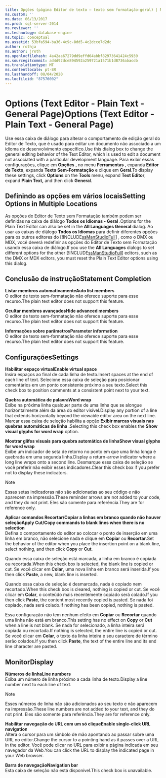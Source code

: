 ```yaml
---
title: Opções (página Editor de texto – texto sem formatação-geral) | Microsoft Docs
ms.custom: ''
ms.date: 06/13/2017
ms.prod: sql-server-2014
ms.reviewer: ''
ms.technology: database-engine
ms.topic: conceptual
ms.assetid: 53bfa594-ba36-4c9c-8dd5-4c2dcce7d2dc
author: rothja
ms.author: jroth
ms.openlocfilehash: 4a42aa67279dd9effd64abbf82973641424c5930
ms.sourcegitcommit: ad4d92dce894592a259721a1571b1d8736abacdb
ms.translationtype: MT
ms.contentlocale: pt-BR
ms.lasthandoff: 08/04/2020
ms.locfileid: "87576002"
---
```

# <a name="options-text-editor---plain-text---general-page"></a><span data-ttu-id="7cf25-102">Options (Text Editor - Plain Text - General Page)</span><span class="sxs-lookup"><span data-stu-id="7cf25-102">Options (Text Editor - Plain Text - General Page)</span></span>
  <span data-ttu-id="7cf25-103">Use essa caixa de diálogo para alterar o comportamento de edição geral do Editor de Texto, que é usado para editar um documento não associado a um idioma de desenvolvimento específico.</span><span class="sxs-lookup"><span data-stu-id="7cf25-103">Use this dialog box to change the general editing behavior of the Text Editor, which is used to edit a document not associated with a particular development language.</span></span> <span data-ttu-id="7cf25-104">Para exibir essas configurações, clique em **Opções** , no menu **Ferramentas** , expanda **Editor de Texto**, expanda **Texto Sem-Formatação** e clique em **Geral**.</span><span class="sxs-lookup"><span data-stu-id="7cf25-104">To display these settings, click **Options** on the **Tools** menu, expand **Text Editor**, expand **Plain Text,** and then click **General**.</span></span>  
  
## <a name="setting-options-in-multiple-locations"></a><span data-ttu-id="7cf25-105">Definindo as opções em vários locais</span><span class="sxs-lookup"><span data-stu-id="7cf25-105">Setting Options in Multiple Locations</span></span>  
 <span data-ttu-id="7cf25-106">As opções do Editor de Texto sem Formatação também podem ser definidas na caixa de diálogo **Todos os Idiomas - Geral** .</span><span class="sxs-lookup"><span data-stu-id="7cf25-106">Options for the Plain Text Editor can also be set in the **All Languages General** dialog.</span></span> <span data-ttu-id="7cf25-107">Ao usar as caixas de diálogo **Todos os Idiomas** para definir diferentes opções para os outros editores do [!INCLUDE[ssManStudioFull](../includes/ssmanstudiofull-md.md)] , como o DMX ou MDX, você deverá redefinir as opções do Editor de Texto sem Formatação usando essa caixa de diálogo.</span><span class="sxs-lookup"><span data-stu-id="7cf25-107">If you use the **All Languages** dialogs to set different options for the other [!INCLUDE[ssManStudioFull](../includes/ssmanstudiofull-md.md)] editors, such as the DMX or MDX editors, you must reset the Plain Text Editor options using this dialog.</span></span>  
  
## <a name="statement-completion"></a><span data-ttu-id="7cf25-108">Conclusão de instrução</span><span class="sxs-lookup"><span data-stu-id="7cf25-108">Statement Completion</span></span>  
 <span data-ttu-id="7cf25-109">**Listar membros automaticamente**</span><span class="sxs-lookup"><span data-stu-id="7cf25-109">**Auto list members**</span></span>  
 <span data-ttu-id="7cf25-110">O editor de texto sem-formatação não oferece suporte para esse recurso.</span><span class="sxs-lookup"><span data-stu-id="7cf25-110">The plain text editor does not support this feature.</span></span>  
  
 <span data-ttu-id="7cf25-111">**Ocultar membros avançados**</span><span class="sxs-lookup"><span data-stu-id="7cf25-111">**Hide advanced members**</span></span>  
 <span data-ttu-id="7cf25-112">O editor de texto sem-formatação não oferece suporte para esse recurso.</span><span class="sxs-lookup"><span data-stu-id="7cf25-112">The plain text editor does not support this feature.</span></span>  
  
 <span data-ttu-id="7cf25-113">**Informações sobre parâmetros**</span><span class="sxs-lookup"><span data-stu-id="7cf25-113">**Parameter information**</span></span>  
 <span data-ttu-id="7cf25-114">O editor de texto sem-formatação não oferece suporte para esse recurso.</span><span class="sxs-lookup"><span data-stu-id="7cf25-114">The plain text editor does not support this feature.</span></span>  
  
## <a name="settings"></a><span data-ttu-id="7cf25-115">Configurações</span><span class="sxs-lookup"><span data-stu-id="7cf25-115">Settings</span></span>  
 <span data-ttu-id="7cf25-116">**Habilitar espaço virtual**</span><span class="sxs-lookup"><span data-stu-id="7cf25-116">**Enable virtual space**</span></span>  
 <span data-ttu-id="7cf25-117">Insira espaços ao final de cada linha de texto.</span><span class="sxs-lookup"><span data-stu-id="7cf25-117">Insert spaces at the end of each line of text.</span></span> <span data-ttu-id="7cf25-118">Selecione essa caixa de seleção para posicionar comentários em um ponto consistente próximo a seu texto.</span><span class="sxs-lookup"><span data-stu-id="7cf25-118">Select this check box to position comments at a consistent point next to your text.</span></span>  
  
 <span data-ttu-id="7cf25-119">**Quebra automática de palavra**</span><span class="sxs-lookup"><span data-stu-id="7cf25-119">**Word wrap**</span></span>  
 <span data-ttu-id="7cf25-120">Exibe na próxima linha qualquer parte de uma linha que se alongue horizontalmente além da área do editor visível.</span><span class="sxs-lookup"><span data-stu-id="7cf25-120">Display any portion of a line that extends horizontally beyond the viewable editor area on the next line.</span></span> <span data-ttu-id="7cf25-121">Marcar essa caixa de seleção habilita a opção **Exibir marcas visuais nas quebras automáticas de linha** .</span><span class="sxs-lookup"><span data-stu-id="7cf25-121">Selecting this check box enables the **Show visual glyphs for word wrap** option.</span></span>  
  
 <span data-ttu-id="7cf25-122">**Mostrar glifos visuais para quebra automática de linha**</span><span class="sxs-lookup"><span data-stu-id="7cf25-122">**Show visual glyphs for word wrap**</span></span>  
 <span data-ttu-id="7cf25-123">Exibe um indicador de seta de retorno no ponto em que uma linha longa é quebrada em uma segunda linha.</span><span class="sxs-lookup"><span data-stu-id="7cf25-123">Display a return-arrow indicator where a long line wraps onto a second line.</span></span> <span data-ttu-id="7cf25-124">Desmarque essa caixa de seleção se você preferir não exibir esses indicadores.</span><span class="sxs-lookup"><span data-stu-id="7cf25-124">Clear this check box if you prefer not to display these indicators.</span></span>  
  
> [!NOTE]  
>  <span data-ttu-id="7cf25-125">Essas setas indicadoras não são adicionadas ao seu código e não aparecem na impressão.</span><span class="sxs-lookup"><span data-stu-id="7cf25-125">These reminder arrows are not added to your code, and they do not print.</span></span> <span data-ttu-id="7cf25-126">Eles são somente para referência.</span><span class="sxs-lookup"><span data-stu-id="7cf25-126">They are for reference only.</span></span>  
  
 <span data-ttu-id="7cf25-127">**Aplicar comandos Recortar/Copiar a linhas em branco quando não houver seleção**</span><span class="sxs-lookup"><span data-stu-id="7cf25-127">**Apply Cut/Copy commands to blank lines when there is no selection**</span></span>  
 <span data-ttu-id="7cf25-128">Defina o comportamento do editor ao colocar o ponto de inserção em uma linha em branco, não selecione nada e clique em **Copiar** ou **Recortar**.</span><span class="sxs-lookup"><span data-stu-id="7cf25-128">Set the behavior of the editor when you place the insertion point on a blank line, select nothing, and then click **Copy** or **Cut**.</span></span>  
  
 <span data-ttu-id="7cf25-129">Quando essa caixa de seleção está marcada, a linha em branco é copiada ou recortada.</span><span class="sxs-lookup"><span data-stu-id="7cf25-129">When this check box is selected, the blank line is copied or cut.</span></span> <span data-ttu-id="7cf25-130">Se você clicar em **Colar**, uma nova linha em branco será inserida.</span><span class="sxs-lookup"><span data-stu-id="7cf25-130">If you then click **Paste**, a new, blank line is inserted.</span></span>  
  
 <span data-ttu-id="7cf25-131">Quando essa caixa de seleção é desmarcada, nada é copiado nem recortado.</span><span class="sxs-lookup"><span data-stu-id="7cf25-131">When this check box is cleared, nothing is copied or cut.</span></span> <span data-ttu-id="7cf25-132">Se você clicar em **Colar**, o conteúdo mais recentemente copiado será colado.</span><span class="sxs-lookup"><span data-stu-id="7cf25-132">If you then click **Paste**, the content most recently copied is pasted.</span></span> <span data-ttu-id="7cf25-133">Se nada foi copiado, nada será colado.</span><span class="sxs-lookup"><span data-stu-id="7cf25-133">If nothing has been copied, nothing is pasted.</span></span>  
  
 <span data-ttu-id="7cf25-134">Essa configuração não tem nenhum efeito em **Copiar** ou **Recortar** quando uma linha não está em branco.</span><span class="sxs-lookup"><span data-stu-id="7cf25-134">This setting has no effect on **Copy** or **Cut** when a line is not blank.</span></span> <span data-ttu-id="7cf25-135">Se nada for selecionado, a linha inteira será copiada ou recortada.</span><span class="sxs-lookup"><span data-stu-id="7cf25-135">If nothing is selected, the entire line is copied or cut.</span></span> <span data-ttu-id="7cf25-136">Se você clicar em **Colar**, o texto da linha inteira e seu caractere de término serão colados.</span><span class="sxs-lookup"><span data-stu-id="7cf25-136">If you then click **Paste**, the text of the entire line and its end line character are pasted.</span></span>  
  
## <a name="display"></a><span data-ttu-id="7cf25-137">Monitor</span><span class="sxs-lookup"><span data-stu-id="7cf25-137">Display</span></span>  
 <span data-ttu-id="7cf25-138">**Números de linha**</span><span class="sxs-lookup"><span data-stu-id="7cf25-138">**Line numbers**</span></span>  
 <span data-ttu-id="7cf25-139">Exiba um número de linha próximo a cada linha de texto.</span><span class="sxs-lookup"><span data-stu-id="7cf25-139">Display a line number next to each line of text.</span></span>  
  
> [!NOTE]  
>  <span data-ttu-id="7cf25-140">Esses números de linha não são adicionados ao seu texto e não aparecem na impressão.</span><span class="sxs-lookup"><span data-stu-id="7cf25-140">These line numbers are not added to your text, and they do not print.</span></span> <span data-ttu-id="7cf25-141">Eles são somente para referência.</span><span class="sxs-lookup"><span data-stu-id="7cf25-141">They are for reference only.</span></span>  
  
 <span data-ttu-id="7cf25-142">**Habilitar navegação de URL com um só clique**</span><span class="sxs-lookup"><span data-stu-id="7cf25-142">**Enable single-click URL navigation**</span></span>  
 <span data-ttu-id="7cf25-143">Altera o cursor para um símbolo de mão apontando ao passar sobre uma URL no editor.</span><span class="sxs-lookup"><span data-stu-id="7cf25-143">Change the cursor to a pointing hand as it passes over a URL in the editor.</span></span> <span data-ttu-id="7cf25-144">Você pode clicar no URL para exibir a página indicada em seu navegador da Web.</span><span class="sxs-lookup"><span data-stu-id="7cf25-144">You can click the URL to display the indicated page in your Web browser.</span></span>  
  
 <span data-ttu-id="7cf25-145">**Barra de navegação**</span><span class="sxs-lookup"><span data-stu-id="7cf25-145">**Navigation bar**</span></span>  
 <span data-ttu-id="7cf25-146">Esta caixa de seleção não está disponível.</span><span class="sxs-lookup"><span data-stu-id="7cf25-146">This check box is unavailable.</span></span>  
  
  
